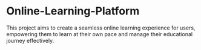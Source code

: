 # Online-Learning-Platform
This project aims to create a seamless online learning experience for users, empowering them to learn at their own pace and manage their educational journey effectively.
